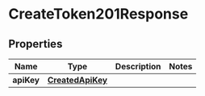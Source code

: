 

# CreateToken201Response


## Properties

| Name | Type | Description | Notes |
|------------ | ------------- | ------------- | -------------|
|**apiKey** | [**CreatedApiKey**](CreatedApiKey.md) |  |  |



